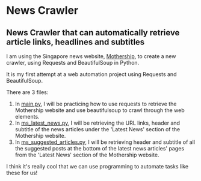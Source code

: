 # News Crawler  

## News Crawler that can automatically retrieve article links, headlines and subtitles

I am using the Singapore news website, [Mothership](https://mothership.sg/), to create a new crawler, using Requests and BeautifulSoup in Python.  

It is my first attempt at a web automation project using Requests and BeautifulSoup.  

There are 3 files:  
1. In [main.py](https://github.com/liawbeile/news_crawler/blob/main/main.py), I will be practicing how to use requests to retrieve the Mothership website and use beautifulsoup to crawl through the web elements.  
2. In [ms_latest_news.py](https://github.com/liawbeile/news_crawler/blob/main/ms_latest_news.py), I will be retrieving the URL links, header and subtitle of the news articles under the 'Latest News' section of the Mothership website.  
3. In [ms_suggested_articles.py](https://github.com/liawbeile/news_crawler/blob/main/ms_suggested_articles.py), I will be retrieving header and subtitle of all the suggested posts at the bottom of the latest news articles' pages from the 'Latest News' section of the Mothership website.  

I think it's really cool that we can use programming to automate tasks like these for us!